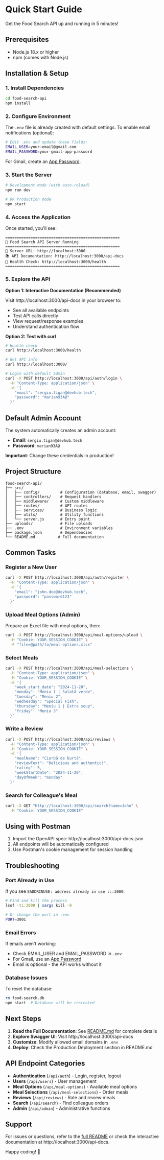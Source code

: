 # Quick Start Guide

Get the Food Search API up and running in 5 minutes!

## Prerequisites

- Node.js 18.x or higher
- npm (comes with Node.js)

## Installation & Setup

### 1. Install Dependencies

```bash
cd food-search-api
npm install
```

### 2. Configure Environment

The `.env` file is already created with default settings. To enable email notifications (optional):

```bash
# Edit .env and update these fields:
EMAIL_USER=your-email@gmail.com
EMAIL_PASSWORD=your-gmail-app-password
```

For Gmail, create an [App Password](https://support.google.com/accounts/answer/185833).

### 3. Start the Server

```bash
# Development mode (with auto-reload)
npm run dev

# OR Production mode
npm start
```

### 4. Access the Application

Once started, you'll see:

```
==================================================
🚀 Food Search API Server Running
==================================================
📍 Server URL: http://localhost:3000
📚 API Documentation: http://localhost:3000/api-docs
💚 Health Check: http://localhost:3000/health
==================================================
```

### 5. Explore the API

**Option 1: Interactive Documentation (Recommended)**

Visit http://localhost:3000/api-docs in your browser to:
- See all available endpoints
- Test API calls directly
- View request/response examples
- Understand authentication flow

**Option 2: Test with curl**

```bash
# Health check
curl http://localhost:3000/health

# Get API info
curl http://localhost:3000/

# Login with default admin
curl -X POST http://localhost:3000/api/auth/login \
  -H "Content-Type: application/json" \
  -d '{
    "email": "sergiu.tigan@devhub.tech",
    "password": "marian93A@"
  }'
```

## Default Admin Account

The system automatically creates an admin account:

- **Email**: `sergiu.tigan@devhub.tech`
- **Password**: `marian93A@`

**Important**: Change these credentials in production!

## Project Structure

```
food-search-api/
├── src/
│   ├── config/         # Configuration (database, email, swagger)
│   ├── controllers/    # Request handlers
│   ├── middleware/     # Custom middleware
│   ├── routes/         # API routes
│   ├── services/       # Business logic
│   ├── utils/          # Utility functions
│   └── server.js       # Entry point
├── uploads/            # File uploads
├── .env                # Environment variables
├── package.json        # Dependencies
└── README.md          # Full documentation
```

## Common Tasks

### Register a New User

```bash
curl -X POST http://localhost:3000/api/auth/register \
  -H "Content-Type: application/json" \
  -d '{
    "email": "john.doe@devhub.tech",
    "password": "password123"
  }'
```

### Upload Meal Options (Admin)

Prepare an Excel file with meal options, then:

```bash
curl -X POST http://localhost:3000/api/meal-options/upload \
  -H "Cookie: YOUR_SESSION_COOKIE" \
  -F "file=@path/to/meal-options.xlsx"
```

### Select Meals

```bash
curl -X POST http://localhost:3000/api/meal-selections \
  -H "Content-Type: application/json" \
  -H "Cookie: YOUR_SESSION_COOKIE" \
  -d '{
    "week_start_date": "2024-11-20",
    "monday": "Meniu 1 | Salată verde",
    "tuesday": "Meniu 2",
    "wednesday": "Special Fish",
    "thursday": "Meniu 1 | Extra soup",
    "friday": "Meniu 3"
  }'
```

### Write a Review

```bash
curl -X POST http://localhost:3000/api/reviews \
  -H "Content-Type: application/json" \
  -H "Cookie: YOUR_SESSION_COOKIE" \
  -d '{
    "mealName": "Ciorbă de burtă",
    "reviewText": "Delicious and authentic!",
    "rating": 5,
    "weekStartDate": "2024-11-20",
    "dayOfWeek": "monday"
  }'
```

### Search for Colleague's Meal

```bash
curl -X GET "http://localhost:3000/api/search?name=John" \
  -H "Cookie: YOUR_SESSION_COOKIE"
```

## Using with Postman

1. Import the OpenAPI spec: http://localhost:3000/api-docs.json
2. All endpoints will be automatically configured
3. Use Postman's cookie management for session handling

## Troubleshooting

### Port Already in Use

If you see `EADDRINUSE: address already in use :::3000`:

```bash
# Find and kill the process
lsof -ti:3000 | xargs kill -9

# Or change the port in .env
PORT=3001
```

### Email Errors

If emails aren't working:
- Check EMAIL_USER and EMAIL_PASSWORD in `.env`
- For Gmail, use an [App Password](https://support.google.com/accounts/answer/185833)
- Email is optional - the API works without it

### Database Issues

To reset the database:

```bash
rm food-search.db
npm start  # Database will be recreated
```

## Next Steps

1. **Read the Full Documentation**: See [README.md](README.md) for complete details
2. **Explore Swagger UI**: Visit http://localhost:3000/api-docs
3. **Customize**: Modify allowed email domains in `.env`
4. **Deploy**: Check the Production Deployment section in README.md

## API Endpoint Categories

- **Authentication** (`/api/auth`) - Login, register, logout
- **Users** (`/api/users`) - User management
- **Meal Options** (`/api/meal-options`) - Available meal options
- **Meal Selections** (`/api/meal-selections`) - Order meals
- **Reviews** (`/api/reviews`) - Rate and review meals
- **Search** (`/api/search`) - Find colleague orders
- **Admin** (`/api/admin`) - Administrative functions

## Support

For issues or questions, refer to the [full README](README.md) or check the interactive documentation at http://localhost:3000/api-docs.

Happy coding! 🚀
